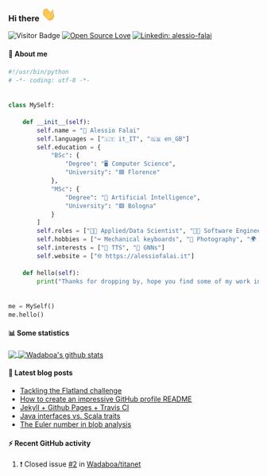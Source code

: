 ### Hi there <img src="https://raw.githubusercontent.com/Wadaboa/Wadaboa/master/wave.gif" width="30px">

![Visitor Badge](https://visitor-badge.laobi.icu/badge?page_id=Wadaboa.Wadaboa)
[![Open Source Love](https://badges.frapsoft.com/os/v1/open-source.svg?v=102)](https://github.com/ellerbrock/open-source-badge/)
[![Linkedin: alessio-falai](https://img.shields.io/badge/-Alessio%20Falai-blue?style=flat-square&logo=Linkedin&logoColor=white&link=https://www.linkedin.com/in/alessio-falai/)](https://www.linkedin.com/in/alessio-falai/)

#### 👨 About me
```python
#!/usr/bin/python
# -*- coding: utf-8 -*-


class MySelf:

    def __init__(self):
        self.name = "👀 Alessio Falai"
        self.languages = ["🇮🇹 it_IT", "🇬🇧 en_GB"]
        self.education = {
            "BSc": {
                "Degree": "🖥️ Computer Science",
                "University": "🟦 Florence"
            },
            "MSc": {
                "Degree": "🤖 Artificial Intelligence",
                "University": "🟥 Bologna"
            }
        ]
        self.roles = ["👨‍🔬 Applied/Data Scientist", "🧑‍💻 Software Engineer"]
        self.hobbies = ["⌨️ Mechanical keyboards", "📸 Photography", "🌍 Travelling", "🎒 Backpacks"]
        self.interests = ["💬 TTS", "🌳 GNNs"]
        self.website = ["🌐 https://alessiofalai.it"]

    def hello(self):
        print("Thanks for dropping by, hope you find some of my work interesting.")


me = MySelf()
me.hello()
```

#### 📊 Some statistics

<a href="https://github.com/Wadaboa/">
  <img align="center" src="https://github-readme-stats.vercel.app/api/top-langs/?username=Wadaboa&hide=html" />
</a>
<a href="https://github.com/Wadaboa/">
  <img align="center" src="https://github-readme-stats.vercel.app/api?username=Wadaboa&count_private=true&show_icons=true&line_height=33" alt="Wadaboa's github stats" />
</a>

#### 📕 Latest blog posts
<!-- BLOG-POST-LIST:START -->
- [Tackling the Flatland challenge](https://alessiofalai.it/blog/flatland-challenge)
- [How to create an impressive GitHub profile README](https://alessiofalai.it/blog/github-profile-readme)
- [Jekyll + Github Pages + Travis CI](https://alessiofalai.it/blog/jekyll-ghpages-travis)
- [Java interfaces vs. Scala traits](https://alessiofalai.it/blog/scala-traits)
- [The Euler number in blob analysis](https://alessiofalai.it/blog/euler-number)
<!-- BLOG-POST-LIST:END -->

#### ⚡ Recent GitHub activity
<!--START_SECTION:activity-->
1. ❗️ Closed issue [#2](https://github.com/Wadaboa/titanet/issues/2) in [Wadaboa/titanet](https://github.com/Wadaboa/titanet)
<!--END_SECTION:activity-->
